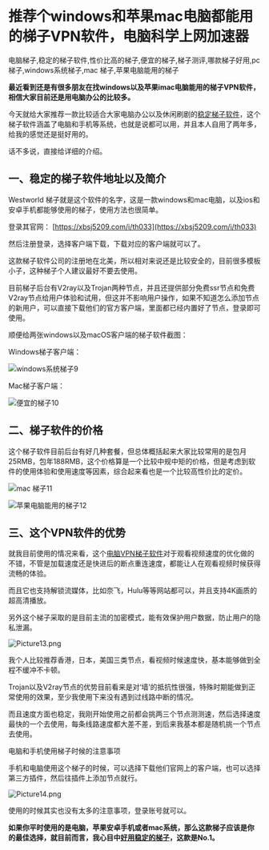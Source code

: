 # 推荐个windows和苹果mac电脑都能用的梯子VPN软件，电脑科学上网加速器
电脑梯子,稳定的梯子软件,性价比高的梯子,便宜的梯子,梯子测评,哪款梯子好用,pc 梯子,windows系统梯子,mac 梯子,苹果电脑能用的梯子

**最近看到还是有很多朋友在找windows以及苹果imac电脑能用的梯子VPN软件，相信大家目前还是用电脑办公的比较多。**

今天就给大家推荐一款比较适合大家电脑办公以及休闲刷剧的[稳定梯子软件](http://react-china.org/t/topic/37714)，这个梯子软件涵盖了电脑和手机等系统，也就是说都可以用，并且本人自用了两年多，给我的感觉还是挺好用的。

话不多说，直接给详细的介绍。

## 一、稳定的梯子软件地址以及简介

Westworld 梯子就是这个软件的名字，这是一款windows和mac电脑，以及ios和安卓手机都能够使用的梯子，使用方法也很简单。

登录其官网： [https://xbsj5209.com/i/th033](https://xbsj5209.com/i/th033)

然后注册登录，选择客户端下载，下载对应的客户端就可以了。

这款梯子软件公司的注册地在北美，所以相对来说还是比较安全的，目前很多模板小子，这种梯子个人建议最好不要去使用。

目前梯子后台有V2ray以及Trojan两种节点，并且还提供部分免费ssr节点和免费V2ray节点给用户体验和试用，但这并不影响用户操作，如果不知道怎么添加节点的新用户，可以直接下载他们的官方客户端，里面都已经内置好了节点，登录即可使用。

顺便给两张windows以及macOS客户端的梯子软件截图：

Windows梯子客户端：

![windows系统梯子9](https://s2.loli.net/2023/09/25/uewj38Y1DfoOFyP.png)

Mac梯子客户端：

![便宜的梯子10](https://s2.loli.net/2023/09/25/9VG2qK78OFezwDs.png)

## 二、梯子软件的价格

这个梯子软件目前后台有好几种套餐，但总体概括起来大家比较常用的是包月25RMB，包年188RMB，这个价格算是一个比较中规中矩的价格，但是考虑到软件的使用体验和使用速度等因素，综合起来看也是一个比较高性价比的定价。

![mac 梯子11](https://s2.loli.net/2023/09/25/k5ZpOnRLzJUP2Vj.png)

![苹果电脑能用的梯子12](https://s2.loli.net/2023/09/25/NfXJlvytVz1roW7.png)

## 三、这个VPN软件的优势

就我目前使用的情况来看，这个[电脑VPN梯子软件](http://bbs.ntpcb.com/read-htm-tid-200984-ds-1.html)对于观看视频速度的优化做的不错，不管是加载速度还是快进后的断点重连速度，都能让人在观看视频时候获得流畅的体验。

而且它也支持解锁流媒体，比如奈飞，Hulu等等网站都可以，并且支持4K画质的超高清播放。

另外这个梯子采取的是目前主流的加密模式，能有效保护用户数据，防止用户的隐私泄漏。

![Picture13.png](https://s2.loli.net/2023/09/25/sNlSfX5CDmg4vIO.png)

我个人比较推荐香港，日本，美国三类节点，看视频时候速度快，基本能够做到全程不缓冲不卡顿。

Trojan以及V2ray节点的优势目前看来是对‘墙’的抵抗性很强，特殊时期能做到正常使用的效果，至少我使用下来没有遇到过线路中断的情况。

而且速度方面也稳定，我刚开始使用之前都会挑两三个节点测测速，然后选择速度最快的一个去使用，每条线路速度都大差不差，到后来我基本都是随机挑一个节点去使用。

电脑和手机使用梯子时候的注意事项

手机和电脑使用这个梯子的时候，可以选择下载他们官网上的客户端，也可以选择第三方插件，然后往插件上添加节点就行。

![Picture14.png](https://s2.loli.net/2023/09/25/FTVRYHlDdsXjriE.png)

使用的时候其实也没有太多的注意事项，登录账号就可以。

**如果你平时使用的是电脑，苹果安卓手机或者mac系统，那么这款梯子应该是你的最佳选择，就目前而言，我心目中[好用稳定的梯子](https://www.linkedin.com/pulse/%25E5%2585%258D%25E8%25B4%25B9%25E4%25BB%2598%25E8%25B4%25B9%25E7%259A%2584%25E6%25A2%25AF%25E5%25AD%2590%25E8%25BD%25AF%25E4%25BB%25B6%25E5%2588%2586%25E4%25BA%25AB%25E5%25B8%25AE%25E4%25BD%25A0%25E8%25BD%25BB%25E6%259D%25BE%25E8%25AE%25BF%25E9%2597%25AEgoogleyoutubefacebook%25E5%2592%258Ctwitter%25E7%25AD%2589%25E5%259B%25BD%25E5%25A4%2596%25E7%25BD%2591%25E7%25AB%2599-%25E5%25A4%25A7%25E5%258D%2583-%25E5%25BC%25A0/?published=t)，这款是No.1。**
